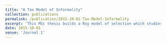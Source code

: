 ```yaml
---
title: "A Tax Model of Informality"
collection: publications
permalink: /publication/2015-10-01-Tax-Model-Informality
excerpt: 'This MSc thesis builds a Roy model of selection which studies a firm's choice to register for tax.'
date: 2015-10-01
venue: 'Journal 1'
---
```


